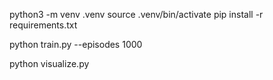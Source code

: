 python3 -m venv .venv
source .venv/bin/activate
pip install -r requirements.txt

python train.py --episodes 1000

python visualize.py